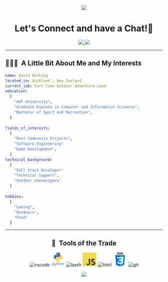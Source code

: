 <p align="center">
  <img src="https://capsule-render.vercel.app/api?type=waving&color=gradient&text=hello&height=100&section=header"/>
</p>

<h1 align="center">
  Let's Connect and have a Chat!💬
</h1>

<p align="center">
  <a href="https://www.instagram.com/dmjhocking/">
  <img height="50" src="https://user-images.githubusercontent.com/46517096/166974368-9798f39f-1f46-499c-b14e-81f0a3f83a06.png"/>
</a>

<a href="https://www.linkedin.com/in/david-hocking">
  <img height="50" src="https://github.com/user-attachments/assets/eb6b61af-8805-41e1-8447-62833de49bf0" />
</a>
</p>

---

<h2> 👨🏻‍💻 &nbsp;A Little Bit About Me and My Interests</h2>

```yaml
name: David Hocking
located_in: Auckland | New Zealand
current_job: Part Time Outdoor Adventure Lead
education:
  [
    "AUT University",
    "Graduate Diploma in Computer and Information Sciences",
    "Bachelor of Sport and Recreation",
  ]

fields_of_interests:
  [
    "Rust Community Projects",
    "Software Engineering"
    "Game Development",
  ]
technical_background:
  [
    "Full Stack Developer"
    "Technical Support",
    "Outdoor shenanigans"
  ]

hobbies:
  [
    "Gaming",
    "Outdoors",
    "Food"
  ]
```
  
---  
  
<h2 align="center"> 🚀 &nbsp;Tools of the Trade</h2>
<p align="center">
<img src="https://cdn.jsdelivr.net/gh/devicons/devicon/icons/vscode/vscode-original.svg" alt="vscode" width="45" height="45"/>
<img src="https://raw.githubusercontent.com/devicons/devicon/master/icons/python/python-original-wordmark.svg" alt="python" width="45" height="45"/>
<img src="https://rustacean.net/assets/rustacean-orig-noshadow.svg" alt="bash" width="45" height="90"/>
<img src="https://raw.githubusercontent.com/devicons/devicon/master/icons/javascript/javascript-original.svg" alt="javascript" width="45" height="45" />
<img src="https://cdn.jsdelivr.net/gh/devicons/devicon/icons/html5/html5-original.svg" alt="html" width="45" height="45"/>
<img src="https://raw.githubusercontent.com/devicons/devicon/master/icons/css3/css3-original-wordmark.svg" alt="css3" width="45" height="45" /> 
<img src="https://cdn.jsdelivr.net/gh/devicons/devicon/icons/git/git-original.svg" alt="git" width="45" height="45"/>
</p>

<p align="center">
  <img src="https://capsule-render.vercel.app/api?type=waving&color=gradient&height=100&section=footer"/>
</p>

